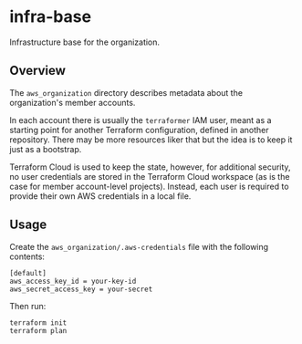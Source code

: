 # infra-base
Infrastructure base for the organization.

## Overview

The `aws_organization` directory describes metadata about the organization's member accounts.

In each account there is usually the `terraformer` IAM user, meant as a starting point for another
Terraform configuration, defined in another repository. There may be more resources liker that but
the idea is to keep it just as a bootstrap.

Terraform Cloud is used to keep the state, however, for additional security, no user credentials 
are stored in the Terraform Cloud workspace (as is the case for member account-level projects).
Instead, each user is required to provide their own AWS credentials in a local file.

## Usage

Create the `aws_organization/.aws-credentials` file with the following contents:

```
[default]
aws_access_key_id = your-key-id
aws_secret_access_key = your-secret
```

Then run:

```
terraform init
terraform plan
```
